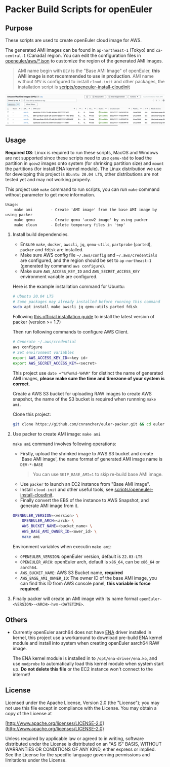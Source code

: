 # Packer Build Scripts for openEuler

## Purpose

These scripts are used to create openEuler cloud image for AWS.

The generated AMI images can be found in `ap-northeast-1` (Tokyo) and `ca-central-1` (Canada) region.
You can edit the configuration files in [openeuler/aws/*.json](openeuler/aws/) to customize the region of the generated AMI images.

> AMI name begin with `DEV` is the "Base AMI Image" of openEuler, **this AMI image is not recommended to use in production**.
> AMI name without `DEV` is configured to install `cloud-init` and other packages, the installation script is [scripts/openeuler-install-cloudinit](scripts/openeuler-install-cloudinit)

![](images/generated-ami.png)

## Usage

**Required OS**: Linux is required to run these scripts, MacOS and Windows are not supported since these scripts need to use `qemu-nbd` to load the partition in `qcow2` images onto system (for shrinking partition size) and `mount` the partitions (for install ENA kernel module).
The Linux distribution we use for developing this project is `Ubuntu 20.04 LTS`, other distributions are not tested yet and may not working properly.

This project use `make` command to run scripts, you can run `make` command without parameter to get more information.

```text
Usage:
    make ami        - Create 'AMI image' from the base AMI image by using packer
    make qemu       - Create qemu 'acow2 image' by using packer
    make clean      - Delete temporary files in 'tmp'
```

1. Install build dependencies.

    - Ensure `make`, `docker`, `awscli`, `jq`, `qemu-utils`, `partprobe` (`parted`), `packer` and `fdisk` are installed.
    - Make sure AWS config file `~/.aws/config` and `~/.aws/credentials` are configured, and the region should be set to `ap-northeast-1` (generated by command `aws configure`).
    - Make sure `AWS_ACCESS_KEY_ID` and `AWS_SECRET_ACCESS_KEY` environment variable are configured.

    Here is the example installation command for Ubuntu:

    ```sh
    # Ubuntu 20.04 LTS
    # Some packages may already installed before running this command
    sudo apt install make awscli jq qemu-utils parted fdisk
    ```

    <!-- Follow the [official installation guide](https://docs.docker.com/engine/install/ubuntu/) to install Docker. -->

    Following [this official installation guide](https://developer.hashicorp.com/packer/tutorials/docker-get-started/get-started-install-cli#installing-packer) to install the latest version of packer (version >= 1.7)

    Then run following commands to configure AWS Client.

    ```sh
    # Generate ~/.aws/credential
    aws configure
    # Set environment variables
    export AWS_ACCESS_KEY_ID=<key id>
    export AWS_SECRET_ACCESS_KEY=<secret>
    ```

    This project use `date +"%Y%m%d-%H%M"` for distinct the name of generated AMI images, **please make sure the time and timezone of your system is correct**.

    Create a AWS S3 bucket for uploading RAW images to create AWS snapshot, the name of the S3 bucket is required when runnning `make ami`.

    Clone this project:

    ```sh
    git clone https://github.com/cnrancher/euler-packer.git && cd euler-packer
    ```

2. Use packer to create AMI image: `make ami`

    `make ami` command involves following operations:

    - Firstly, upload the shrinked image to AWS S3 bucket and create 'Base AMI image', the name format of generated AMI image name is `DEV-*-BASE`
        > You can use `SKIP_BASE_AMI=1` to skip re-build base AMI image.
    - Use `packer` to launch an EC2 instance from "Base AMI image".
    - Install `cloud-init` and other useful tools, see [scripts/openeuler-install-cloudinit](scripts/openeuler-install-cloudinit).
    - Finally convert the EBS of the instance to AWS Snapshot, and generate AMI image from it.

    ``` sh
    OPENEULER_VERSION=<version> \
        OPENEULER_ARCH=<arch> \
        AWS_BUCKET_NAME=<bucket_name> \
        AWS_BASE_AMI_OWNER_ID=<ower_id> \
        make ami
    ```

    Environment variables when executin `make ami`:

      - `OPENEULER_VERSION`: openEuler version, default is `22.03-LTS`
      - `OPENEULER_ARCH`: openEuler arch, default is `x86_64`, can be `x86_64` or `aarch64`.
      - `AWS_BUCKET_NAME`: AWS S3 Bucket name, **required**
      <!-- - `AWS_BASE_AMI`: base AMI ID, required if not executed `make base-ami`
        This script can load base AMI ID from the output of command `make base-ami`, **so this parameter is not force required if you run `make base-ami` before `make ami`**. -->
      - `AWS_BASE_AMI_OWNER_ID`: The owner ID of the base AMI image, you can find this ID from AWS console panel, **this variable is force required**.

3. Finally packer will create an AMI image with its name format `openEuler-<VERSION>-<ARCH>-hvm-<DATETIME>`.

## Others

<!-- - If `make base-image` failed when trying to download/uncompress `qcow.xz` archive file, run `make clean` before re-run `make base-image`.

- If `make base-image` failed when resizing partition size, and `/dev/nbd0` is loaded on your system, run following command before re-run `make base-image`:

    ``` sh
    sudo qemu-nbd -d /dev/nbd0
    ```

- `make base-image` may fail when shirinking partition size, with error message `run 'e2fsck -f /dev/nbd0p2' first` or device is busy etc... Run following command and try to re-run `make base-image` again.

    ```sh
    # If the error message is about 'e2fsck', run:
    sudo e2fsck -f /dev/nbd0p2

    # If the error message is about 'device busy', run:
    sudo partprobe /dev/nbd0
    ```
-->

- Currently openEuler aarch64 does not have [ENA](https://github.com/amzn/amzn-drivers/tree/master/kernel/linux/ena) driver installed in kernel, this project use a workaround to download pre-build ENA kernel module and install into system when creating openEuler aarch64 RAW image.

    The ENA kernel module is installed in to `/opt/ena-driver/ena.ko`, and use `modprobe` to automatically load this kernel module when system start up. **Do not delete this file** or the EC2 instance won't connect to the internet!

## License

Licensed under the Apache License, Version 2.0 (the "License");
you may not use this file except in compliance with the License.
You may obtain a copy of the License at

[http://www.apache.org/licenses/LICENSE-2.0](http://www.apache.org/licenses/LICENSE-2.0)

Unless required by applicable law or agreed to in writing, software
distributed under the License is distributed on an "AS IS" BASIS,
WITHOUT WARRANTIES OR CONDITIONS OF ANY KIND, either express or implied.
See the License for the specific language governing permissions and
limitations under the License.
